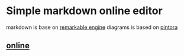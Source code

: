 # Simple markdown online editor

markdown is base on [remarkable engine](https://github.com/jonschlinkert/remarkable)
diagrams is based on [pintora](https://github.com/hikerpig/pintora)

## [online](https://mikhail-angelov.github.io/markdown)